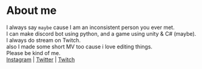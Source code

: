 # About me
I always say `maybe` cause I am an inconsistent person you ever met. <br>
I can make discord bot using python, and a game using unity & C# (maybe). <br>
I always do stream on Twitch. <br>
also I made some short MV too cause i love editing things. <br>
Please be kind of me. <br>
<a href="https://www.instagram.com/suprcream/">Instagram</a> | <a href="https://twitter.com/suprcream_">Twitter</a> | <a href="https://www.twitch.tv/suprcream">Twitch</a>



















<!---
suprcream/suprcream is a ✨ special ✨ repository because its `README.md` (this file) appears on your GitHub profile.
You can click the Preview link to take a look at your changes.
--->

